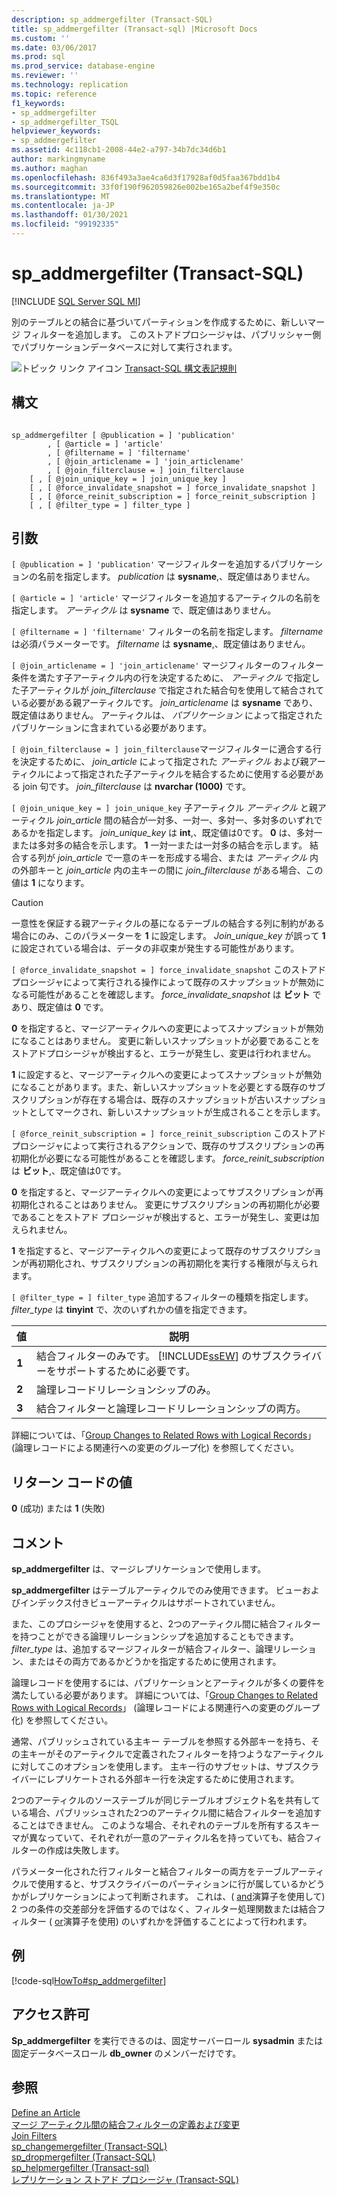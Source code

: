 ```yaml
---
description: sp_addmergefilter (Transact-SQL)
title: sp_addmergefilter (Transact-sql) |Microsoft Docs
ms.custom: ''
ms.date: 03/06/2017
ms.prod: sql
ms.prod_service: database-engine
ms.reviewer: ''
ms.technology: replication
ms.topic: reference
f1_keywords:
- sp_addmergefilter
- sp_addmergefilter_TSQL
helpviewer_keywords:
- sp_addmergefilter
ms.assetid: 4c118cb1-2008-44e2-a797-34b7dc34d6b1
author: markingmyname
ms.author: maghan
ms.openlocfilehash: 836f493a3ae4ca6d3f17928af0d5faa367bdd1b4
ms.sourcegitcommit: 33f0f190f962059826e002be165a2bef4f9e350c
ms.translationtype: MT
ms.contentlocale: ja-JP
ms.lasthandoff: 01/30/2021
ms.locfileid: "99192335"
---
```

# <a name="sp_addmergefilter-transact-sql"></a>sp_addmergefilter (Transact-SQL)
[!INCLUDE [SQL Server SQL MI](../../includes/applies-to-version/sql-asdbmi.md)]

  別のテーブルとの結合に基づいてパーティションを作成するために、新しいマージ フィルターを追加します。 このストアドプロシージャは、パブリッシャー側でパブリケーションデータベースに対して実行されます。  
  
 ![トピック リンク アイコン](../../database-engine/configure-windows/media/topic-link.gif "トピック リンク アイコン") [Transact-SQL 構文表記規則](../../t-sql/language-elements/transact-sql-syntax-conventions-transact-sql.md)  
  
## <a name="syntax"></a>構文  
  
```  
  
sp_addmergefilter [ @publication = ] 'publication'   
        , [ @article = ] 'article'   
        , [ @filtername = ] 'filtername'   
        , [ @join_articlename = ] 'join_articlename'   
        , [ @join_filterclause = ] join_filterclause  
    [ , [ @join_unique_key = ] join_unique_key ]  
    [ , [ @force_invalidate_snapshot = ] force_invalidate_snapshot ]  
    [ , [ @force_reinit_subscription = ] force_reinit_subscription ]  
    [ , [ @filter_type = ] filter_type ]  
```  
  
## <a name="arguments"></a>引数  
`[ @publication = ] 'publication'` マージフィルターを追加するパブリケーションの名前を指定します。 *publication* は **sysname**,、既定値はありません。  
  
`[ @article = ] 'article'` マージフィルターを追加するアーティクルの名前を指定します。 *アーティクル* は **sysname** で、既定値はありません。  
  
`[ @filtername = ] 'filtername'` フィルターの名前を指定します。 *filtername* は必須パラメーターです。 *filtername* は **sysname**,、既定値はありません。  
  
`[ @join_articlename = ] 'join_articlename'` マージフィルターのフィルター条件を満たす子アーティクル内の行を決定するために、 *アーティクル* で指定した子アーティクルが *join_filterclause* で指定された結合句を使用して結合されている必要がある親アーティクルです。 *join_articlename* は **sysname** であり、既定値はありません。 アーティクルは、 *パブリケーション* によって指定されたパブリケーションに含まれている必要があります。  
  
`[ @join_filterclause = ] join_filterclause`マージフィルターに適合する行を決定するために、 *join_article* によって指定された *アーティクル* および親アーティクルによって指定された子アーティクルを結合するために使用する必要がある join 句です。 *join_filterclause* は **nvarchar (1000)** です。  
  
`[ @join_unique_key = ] join_unique_key` 子アーティクル *アーティクル* と親アーティクル *join_article* 間の結合が一対多、一対一、多対一、多対多のいずれであるかを指定します。 *join_unique_key* は **int**,、既定値は0です。 **0** は、多対一または多対多の結合を示します。 **1** 一対一または一対多の結合を示します。 結合する列が *join_article* で一意のキーを形成する場合、または *アーティクル* 内の外部キーと *join_article* 内の主キーの間に *join_filterclause* がある場合、この値は **1** になります。  
  
> [!CAUTION]  
>  一意性を保証する親アーティクルの基になるテーブルの結合する列に制約がある場合にのみ、このパラメーターを **1** に設定します。 *Join_unique_key* が誤って **1** に設定されている場合は、データの非収束が発生する可能性があります。  
  
`[ @force_invalidate_snapshot = ] force_invalidate_snapshot` このストアドプロシージャによって実行される操作によって既存のスナップショットが無効になる可能性があることを確認します。 *force_invalidate_snapshot* は **ビット** であり、既定値は **0** です。  
  
 **0** を指定すると、マージアーティクルへの変更によってスナップショットが無効になることはありません。 変更に新しいスナップショットが必要であることをストアドプロシージャが検出すると、エラーが発生し、変更は行われません。  
  
 **1** に設定すると、マージアーティクルへの変更によってスナップショットが無効になることがあります。また、新しいスナップショットを必要とする既存のサブスクリプションが存在する場合は、既存のスナップショットが古いスナップショットとしてマークされ、新しいスナップショットが生成されることを示します。  
  
`[ @force_reinit_subscription = ] force_reinit_subscription` このストアドプロシージャによって実行されるアクションで、既存のサブスクリプションの再初期化が必要になる可能性があることを確認します。 *force_reinit_subscription* は **ビット**,、既定値は0です。  
  
 **0** を指定すると、マージアーティクルへの変更によってサブスクリプションが再初期化されることはありません。 変更にサブスクリプションの再初期化が必要であることをストアド プロシージャが検出すると、エラーが発生し、変更は加えられません。  
  
 **1** を指定すると、マージアーティクルへの変更によって既存のサブスクリプションが再初期化され、サブスクリプションの再初期化を実行する権限が与えられます。  
  
`[ @filter_type = ] filter_type` 追加するフィルターの種類を指定します。 *filter_type* は **tinyint** で、次のいずれかの値を指定できます。  
  
|値|説明|  
|-----------|-----------------|  
|**1**|結合フィルターのみです。 [!INCLUDE[ssEW](../../includes/ssew-md.md)] のサブスクライバーをサポートするために必要です。|  
|**2**|論理レコードリレーションシップのみ。|  
|**3**|結合フィルターと論理レコードリレーションシップの両方。|  
  
 詳細については、「[Group Changes to Related Rows with Logical Records](../../relational-databases/replication/merge/group-changes-to-related-rows-with-logical-records.md)」 (論理レコードによる関連行への変更のグループ化) を参照してください。  
  
## <a name="return-code-values"></a>リターン コードの値  
 **0** (成功) または **1** (失敗)  
  
## <a name="remarks"></a>コメント  
 **sp_addmergefilter** は、マージレプリケーションで使用します。  
  
 **sp_addmergefilter** はテーブルアーティクルでのみ使用できます。 ビューおよびインデックス付きビューアーティクルはサポートされていません。  
  
 また、このプロシージャを使用すると、2つのアーティクル間に結合フィルターを持つことができる論理リレーションシップを追加することもできます。 *filter_type* は、追加するマージフィルターが結合フィルター、論理リレーション、またはその両方であるかどうかを指定するために使用されます。  
  
 論理レコードを使用するには、パブリケーションとアーティクルが多くの要件を満たしている必要があります。 詳細については、「[Group Changes to Related Rows with Logical Records](../../relational-databases/replication/merge/group-changes-to-related-rows-with-logical-records.md)」 (論理レコードによる関連行への変更のグループ化) を参照してください。  
  
 通常、パブリッシュされている主キー テーブルを参照する外部キーを持ち、その主キーがそのアーティクルで定義されたフィルターを持つようなアーティクルに対してこのオプションを使用します。 主キー行のサブセットは、サブスクライバーにレプリケートされる外部キー行を決定するために使用されます。  
  
 2つのアーティクルのソーステーブルが同じテーブルオブジェクト名を共有している場合、パブリッシュされた2つのアーティクル間に結合フィルターを追加することはできません。 このような場合、それぞれのテーブルを所有するスキーマが異なっていて、それぞれが一意のアーティクル名を持っていても、結合フィルターの作成は失敗します。  
  
 パラメーター化された行フィルターと結合フィルターの両方をテーブルアーティクルで使用すると、サブスクライバーのパーティションに行が属しているかどうかがレプリケーションによって判断されます。 これは、( [and](../../t-sql/language-elements/and-transact-sql.md)演算子を使用して) 2 つの条件の交差部分を評価するのではなく、フィルター処理関数または結合フィルター ( [or](../../t-sql/language-elements/or-transact-sql.md)演算子を使用) のいずれかを評価することによって行われます。  
  
## <a name="example"></a>例  
 [!code-sql[HowTo#sp_addmergefilter](../../relational-databases/replication/codesnippet/tsql/sp-addmergefilter-transa_1.sql)]  
  
## <a name="permissions"></a>アクセス許可  
 **Sp_addmergefilter** を実行できるのは、固定サーバーロール **sysadmin** または固定データベースロール **db_owner** のメンバーだけです。  
  
## <a name="see-also"></a>参照  
 [Define an Article](../../relational-databases/replication/publish/define-an-article.md)   
 [マージ アーティクル間の結合フィルターの定義および変更](../../relational-databases/replication/publish/define-and-modify-a-join-filter-between-merge-articles.md)   
 [Join Filters](../../relational-databases/replication/merge/join-filters.md)   
 [sp_changemergefilter (Transact-SQL)](../../relational-databases/system-stored-procedures/sp-changemergefilter-transact-sql.md)   
 [sp_dropmergefilter (Transact-SQL)](../../relational-databases/system-stored-procedures/sp-dropmergefilter-transact-sql.md)   
 [sp_helpmergefilter &#40;Transact-sql&#41;](../../relational-databases/system-stored-procedures/sp-helpmergefilter-transact-sql.md)   
 [レプリケーション ストアド プロシージャ &#40;Transact-SQL&#41;](../../relational-databases/system-stored-procedures/replication-stored-procedures-transact-sql.md)  
  
  
